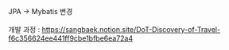 JPA -> Mybatis 변경
<br/><br/>개발 과정 : https://sangbaek.notion.site/DoT-Discovery-of-Travel-f6c356624ee441ff9cbe1bfbe6ea72a4
